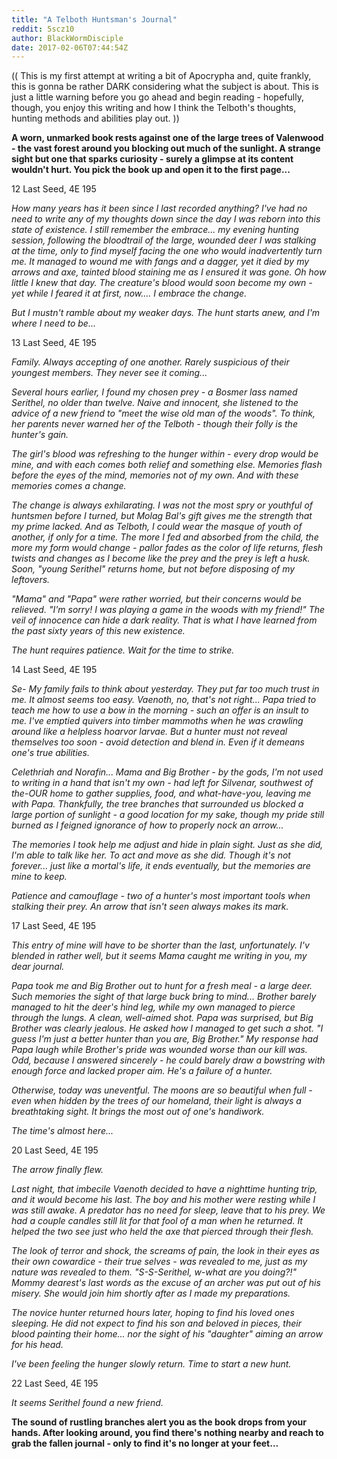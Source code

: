 ```yaml
---
title: "A Telboth Huntsman's Journal"
reddit: 5scz10
author: BlackWormDisciple
date: 2017-02-06T07:44:54Z
---
```


(( This is my first attempt at writing a bit of Apocrypha and, quite frankly, this is gonna be rather DARK considering what the subject is about.   This is just a little warning before you go ahead and begin reading - hopefully, though, you enjoy this writing and how I think the Telboth's thoughts, hunting methods and abilities play out. ))

**A worn, unmarked book rests against one of the large trees of Valenwood - the vast forest around you blocking out much of the sunlight.   A strange sight but one that sparks curiosity - surely a glimpse at its content wouldn't hurt.   You pick the book up and open it to the first page...**

12 Last Seed, 4E 195

*How many years has it been since I last recorded anything?  I've had no need to write any of my thoughts down since the day I was reborn into this state of existence.   I still remember the embrace... my evening hunting session, following the bloodtrail of the large, wounded deer I was stalking at the time, only to find myself facing the one who would inadvertently turn me.  It managed to wound me with fangs and a dagger, yet it died by my arrows and axe, tainted blood staining me as I ensured it was gone.   Oh how little I knew that day.   The creature's blood would soon become my own - yet while I feared it at first, now.... I embrace the change.*

*But I mustn't ramble about my weaker days.  The hunt starts anew, and I'm where I need to be...*

13 Last Seed, 4E 195

*Family.   Always accepting of one another.  Rarely suspicious of their youngest members.   They never see it coming...*

*Several hours earlier, I found my chosen prey - a Bosmer lass named Serithel, no older than twelve.   Naive and innocent, she listened to the advice of a new friend to "meet the wise old man of the woods".  To think, her parents never warned her of the Telboth - though their folly is the hunter's gain.*

*The girl's blood was refreshing to the hunger within - every drop would be mine, and with each comes both relief and something else.   Memories flash before the eyes of the mind, memories not of my own.  And with these memories comes a change.*

*The change is always exhilarating.  I was not the most spry or youthful of huntsmen before I turned, but Molag Bal's gift gives me the strength that my prime lacked.  And as Telboth, I could wear the masque of youth of another, if only for a time.   The more I fed and absorbed from the child, the more my form would change - pallor fades as the color of life returns, flesh twists and changes as I become like the prey and the prey is left a husk.   Soon, "young Serithel" returns home, but not before disposing of my leftovers.*

*"Mama" and "Papa" were rather worried, but their concerns would be relieved.  "I'm sorry!   I was playing a game in the woods with my friend!"   The veil of innocence can hide a dark reality.  That is what I have learned from the past sixty years of this new existence.*

*The hunt requires patience.  Wait for the time to strike.*

14 Last Seed, 4E 195

*Se- My family fails to think about yesterday.  They put far too much trust in me.  It almost seems too easy.  Vaenoth, no, that's not right... Papa tried to teach me how to use a bow in the morning - such an offer is an insult to me.   I've emptied quivers into timber mammoths when he was crawling around like a helpless hoarvor larvae.  But a hunter must not reveal themselves too soon - avoid detection and blend in.   Even if it demeans one's true abilities.*

*Celethriah and Norafin... Mama and Big Brother - by the gods, I'm not used to writing in a hand that isn't my own - had left for Silvenar, southwest of the-OUR home to gather supplies, food, and what-have-you, leaving me with Papa.  Thankfully, the tree branches that surrounded us blocked a large portion of sunlight - a good location for my sake, though my pride still burned as I feigned ignorance of how to properly nock an arrow...*

*The memories I took help me adjust and hide in plain sight.  Just as she did, I'm able to talk like her.  To act and move as she did.  Though it's not forever... just like a mortal's life, it ends eventually, but the memories are mine to keep.*

*Patience and camouflage - two of a hunter's most important tools when stalking their prey.  An arrow that isn't seen always makes its mark.*

17 Last Seed, 4E 195

*This entry of mine will have to be shorter than the last, unfortunately.  I'v blended in rather well, but it seems Mama caught me writing in you, my dear journal.*

*Papa took me and Big Brother out to hunt for a fresh meal - a large deer.  Such memories the sight of that large buck bring to mind... Brother barely managed to hit the deer's hind leg, while my own managed to pierce through the lungs.   A clean, well-aimed shot.   Papa was surprised, but Big Brother was clearly jealous.   He asked how I managed to get such a shot.   "I guess I'm just a better hunter than you are, Big Brother."  My response had Papa laugh while Brother's pride was wounded worse than our kill was.  Odd, because I answered sincerely - he could barely draw a bowstring with enough force and lacked proper aim.  He's a failure of a hunter.*

*Otherwise, today was uneventful.  The moons are so beautiful when full - even when hidden by the trees of our homeland, their light is always a breathtaking sight.   It brings the most out of one's handiwork.*

*The time's almost here...*

20 Last Seed, 4E 195

*The arrow finally flew.*

*Last night, that imbecile Vaenoth decided to have a nighttime hunting trip, and it would become his last.  The boy and his mother were resting while I was still awake.  A predator has no need for sleep, leave that to his prey.  We had a couple candles still lit for that fool of a man when he returned.  It helped the two see just who held the axe that pierced through their flesh.*

*The look of terror and shock, the screams of pain, the look in their eyes as their own cowardice - their true selves - was revealed to me, just as my nature was revealed to them.   "S-S-Serithel, w-what are you doing?!"  Mommy dearest's last words as the excuse of an archer was put out of his misery.  She would join him shortly after as I made my preparations.*

*The novice hunter returned hours later, hoping to find his loved ones sleeping.   He did not expect to find his son and beloved in pieces, their blood painting their home... nor the sight of his "daughter" aiming an arrow for his head.*   

*I've been feeling the hunger slowly return.  Time to start a new hunt.*

22 Last Seed, 4E 195

*It seems Serithel found a new friend.*

**The sound of rustling branches alert you as the book drops from your hands.  After looking around, you find there's nothing nearby and reach to grab the fallen journal - only to find it's no longer at your feet...**
